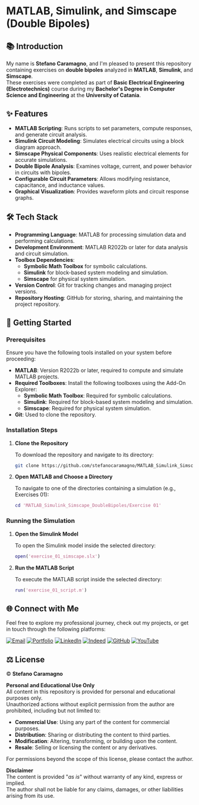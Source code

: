 # MATLAB, Simulink, and Simscape (Double Bipoles)

## 📚 Introduction

My name is **Stefano Caramagno**, and I'm pleased to present this repository containing exercises on **double bipoles** analyzed in **MATLAB**, **Simulink**, and **Simscape**. <br>
These exercises were completed as part of **Basic Electrical Engineering (Electrotechnics)** course during my **Bachelor's Degree in Computer Science and Engineering** at the **University of Catania**.

## ✨ Features

- **MATLAB Scripting**: Runs scripts to set parameters, compute responses, and generate circuit analysis.
- **Simulink Circuit Modeling**: Simulates electrical circuits using a block diagram approach.
- **Simscape Physical Components**: Uses realistic electrical elements for accurate simulations.
- **Double Bipole Analysis**: Examines voltage, current, and power behavior in circuits with bipoles.
- **Configurable Circuit Parameters**: Allows modifying resistance, capacitance, and inductance values.
- **Graphical Visualization**: Provides waveform plots and circuit response graphs.

## 🛠️ Tech Stack

- **Programming Language**: MATLAB for processing simulation data and performing calculations.
- **Development Environment**: MATLAB R2022b or later for data analysis and circuit simulation.
- **Toolbox Dependencies**:
   - **Symbolic Math Toolbox** for symbolic calculations.
   - **Simulink** for block-based system modeling and simulation.
   - **Simscape** for physical system simulation.
- **Version Control**: Git for tracking changes and managing project versions.  
- **Repository Hosting**: GitHub for storing, sharing, and maintaining the project repository.  

## 🚀 Getting Started

### Prerequisites

Ensure you have the following tools installed on your system before proceeding:

- **MATLAB**: Version R2022b or later, required to compute and simulate MATLAB projects.
- **Required Toolboxes**: Install the following toolboxes using the Add-On Explorer:  
  - **Symbolic Math Toolbox**: Required for symbolic calculations.
  - **Simulink**: Required for block-based system modeling and simulation.
  - **Simscape**: Required for physical system simulation.
- **Git**: Used to clone the repository.

### Installation Steps

1. **Clone the Repository**
   
    To download the repository and navigate to its directory:

    ```sh
    git clone https://github.com/stefanocaramagno/MATLAB_Simulink_Simscape_DoubleBipoles.git
    ```

2. **Open MATLAB and Choose a Directory**  

    To navigate to one of the directories containing a simulation (e.g., Exercises 01):

    ```matlab
    cd 'MATLAB_Simulink_Simscape_DoubleBipoles/Exercise 01'
    ```

### Running the Simulation

1. **Open the Simulink Model**  

    To open the Simulink model inside the selected directory:

    ```matlab
    open('exercise_01_simscape.slx')
    ```

2. **Run the MATLAB Script**

    To execute the MATLAB script inside the selected directory:

    ```matlab
    run('exercise_01_script.m')
    ```

##  🌐 Connect with Me

Feel free to explore my professional journey, check out my projects, or get in touch through the following platforms:

[![Email](https://img.shields.io/badge/Gmail-D14836?style=for-the-badge&logo=gmail&logoColor=white)](mailto:stefano.caramagno@gmail.com)
[![Portfolio](https://img.shields.io/badge/Portfolio-%2300A36C?style=for-the-badge&logo=buffer&logoColor=white)](https://stefanocaramagno.vercel.app)
[![LinkedIn](https://img.shields.io/badge/linkedin-%230077B5.svg?style=for-the-badge&logo=linkedin&logoColor=white)](https://www.linkedin.com/in/stefanocaramagno)
[![Indeed](https://img.shields.io/badge/Indeed-%2300A4CC?style=for-the-badge&logo=indeed&logoColor=white)](https://profile.indeed.com/p/stefanoc-4cl1mmq)
[![GitHub](https://img.shields.io/badge/GitHub-%232F2F2F?style=for-the-badge&logo=github&logoColor=white)](https://github.com/stefanocaramagno)
[![YouTube](https://img.shields.io/badge/YouTube-D14836?style=for-the-badge&logo=youtube&logoColor=white)](https://www.youtube.com/@stefanocaramagno)

## ⚖️ License

© **Stefano Caramagno**

**Personal and Educational Use Only**  
All content in this repository is provided for personal and educational purposes only. <br>
Unauthorized actions without explicit permission from the author are prohibited, including but not limited to:

- **Commercial Use**: Using any part of the content for commercial purposes.
- **Distribution**: Sharing or distributing the content to third parties.
- **Modification**: Altering, transforming, or building upon the content.
- **Resale**: Selling or licensing the content or any derivatives.

For permissions beyond the scope of this license, please contact the author.

**Disclaimer**  
The content is provided "*as is*" without warranty of any kind, express or implied. <br>
The author shall not be liable for any claims, damages, or other liabilities arising from its use.